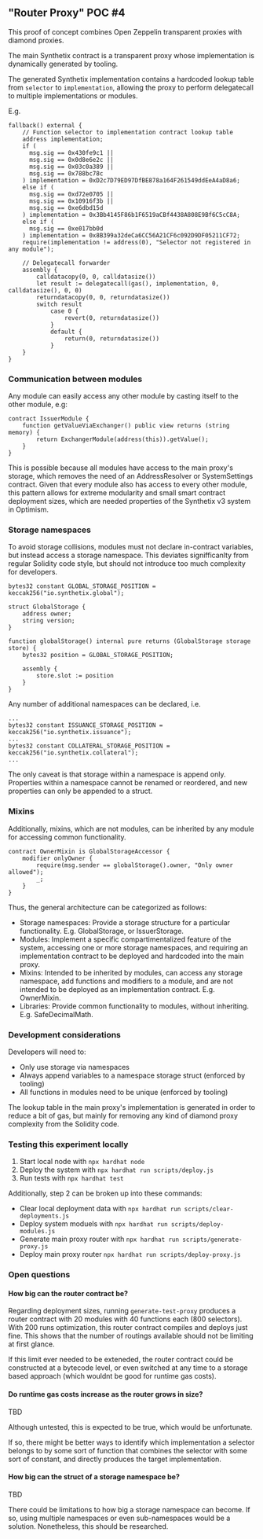 ## "Router Proxy" POC #4

This proof of concept combines Open Zeppelin transparent proxies with diamond proxies.

The main Synthetix contract is a transparent proxy whose implementation is dynamically generated by tooling.

The generated Synthetix implementation contains a hardcoded lookup table from `selector` to `implementation`, allowing the proxy to perform delegatecall to multiple implementations or modules.

E.g.
```
fallback() external {
    // Function selector to implementation contract lookup table
    address implementation;
    if (
      msg.sig == 0x430fe9c1 ||
      msg.sig == 0x0d8e6e2c ||
      msg.sig == 0x03c0a389 ||
      msg.sig == 0x788bc78c
    ) implementation = 0xD2c7D79ED97DfBE878a164F261549ddEeA4aD8a6;
    else if (
      msg.sig == 0xd72e0705 ||
      msg.sig == 0x10916f3b ||
      msg.sig == 0xe6dbd15d
    ) implementation = 0x3Bb4145F86b1F6519aCBf4438A808E9Bf6C5cC8A;
    else if (
      msg.sig == 0xe017bb0d
    ) implementation = 0x8B399a32deCa6CC56A21CF6c092D9DF05211CF72;
    require(implementation != address(0), "Selector not registered in any module");

    // Delegatecall forwarder
    assembly {
        calldatacopy(0, 0, calldatasize())
        let result := delegatecall(gas(), implementation, 0, calldatasize(), 0, 0)
        returndatacopy(0, 0, returndatasize())
        switch result
            case 0 {
                revert(0, returndatasize())
            }
            default {
                return(0, returndatasize())
            }
    }
}
```

### Communication between modules

Any module can easily access any other module by casting itself to the other module, e.g:

```
contract IssuerModule {
    function getValueViaExchanger() public view returns (string memory) {
        return ExchangerModule(address(this)).getValue();
    }
}
```

This is possible because all modules have access to the main proxy's storage, which removes the need of an AddressResolver or SystemSettings contract. Given that every module also has access to every other module, this pattern allows for extreme modularity and small smart contract deployment sizes, which are needed properties of the Synthetix v3 system in Optimism.

### Storage namespaces

To avoid storage collisions, modules must not declare in-contract variables, but instead access a storage namespace. This deviates signifficanlty from regular Solidity code style, but should not introduce too much complexity for developers.

```
bytes32 constant GLOBAL_STORAGE_POSITION = keccak256("io.synthetix.global");

struct GlobalStorage {
    address owner;
    string version;
}

function globalStorage() internal pure returns (GlobalStorage storage store) {
    bytes32 position = GLOBAL_STORAGE_POSITION;

    assembly {
        store.slot := position
    }
}
```

Any number of additional namespaces can be declared, i.e.

```
...
bytes32 constant ISSUANCE_STORAGE_POSITION = keccak256("io.synthetix.issuance");
...
bytes32 constant COLLATERAL_STORAGE_POSITION = keccak256("io.synthetix.collateral");
...
```

The only caveat is that storage within a namespace is append only. Properties within a namespace cannot be renamed or reordered, and new properties can only be appended to a struct.

### Mixins

Additionally, mixins, which are not modules, can be inherited by any module for accessing common functionality.

```
contract OwnerMixin is GlobalStorageAccessor {
    modifier onlyOwner {
        require(msg.sender == globalStorage().owner, "Only owner allowed");
        _;
    }
}
```

Thus, the general architecture can be categorized as follows:

* Storage namespaces: Provide a storage structure for a particular functionality. E.g. GlobalStorage, or IssuerStorage.
* Modules: Implement a specific compartimentalized feature of the system, accessing one or more storage namespaces, and requiring an implementation contract to be deployed and hardcoded into the main proxy.
* Mixins: Intended to be inherited by modules, can access any storage namespace, add functions and modifiers to a module, and are not intended to be deployed as an implementation contract. E.g. OwnerMixin.
* Libraries: Provide common functionality to modules, without inheriting. E.g. SafeDecimalMath.

### Development considerations

Developers will need to:
* Only use storage via namespaces
* Always append variables to a namespace storage struct (enforced by tooling)
* All functions in modules need to be unique (enforced by tooling)

The lookup table in the main proxy's implementation is generated in order to reduce a bit of gas, but mainly for removing any kind of diamond proxy complexity from the Solidity code.

### Testing this experiment locally

1. Start local node with `npx hardhat node`
2. Deploy the system with `npx hardhat run scripts/deploy.js`
3. Run tests with `npx hardhat test`

Additionally, step 2 can be broken up into these commands:
* Clear local deployment data with `npx hardhat run scripts/clear-deployments.js`
* Deploy system moduels with `npx hardhat run scripts/deploy-modules.js`
* Generate main proxy router with `npx hardhat run scripts/generate-proxy.js`
* Deploy main proxy router `npx hardhat run scripts/deploy-proxy.js`

### Open questions

#### How big can the router contract be?

Regarding deployment sizes, running `generate-test-proxy` produces a router contract with 20 modules with 40 functions each (800 selectors). With 200 runs optimization, this router contract compiles and deploys just fine. This shows that the number of routings available should not be limiting at first glance.

If this limit ever needed to be exteneded, the router contract could be constructed at a bytecode level, or even switched at any time to a storage based approach (which wouldnt be good for runtime gas costs).

#### Do runtime gas costs increase as the router grows in size?

TBD

Although untested, this is expected to be true, which would be unfortunate.

If so, there might be better ways to identify which implementation a selector belongs to by some sort of function that combines the selector with some sort of constant, and directly produces the target implementation.

#### How big can the struct of a storage namespace be?

TBD

There could be limitations to how big a storage namespace can become. If so, using multiple namespaces or even sub-namespaces would be a solution. Nonetheless, this should be researched.
